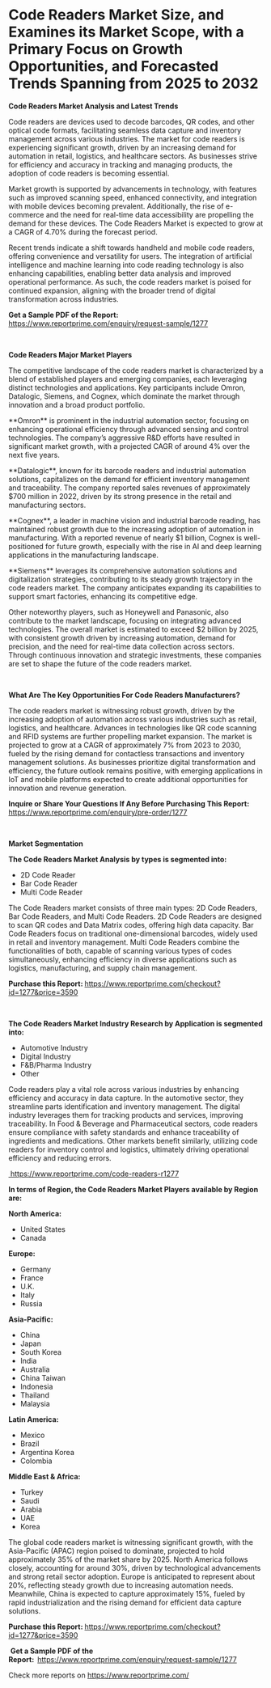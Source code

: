 <p><h1>Code Readers Market Size, and Examines its Market Scope, with a Primary Focus on Growth Opportunities, and Forecasted Trends Spanning from 2025 to 2032</h1></p><p><strong>Code Readers Market Analysis and Latest Trends</strong></p>
<p><p>Code readers are devices used to decode barcodes, QR codes, and other optical code formats, facilitating seamless data capture and inventory management across various industries. The market for code readers is experiencing significant growth, driven by an increasing demand for automation in retail, logistics, and healthcare sectors. As businesses strive for efficiency and accuracy in tracking and managing products, the adoption of code readers is becoming essential.</p><p>Market growth is supported by advancements in technology, with features such as improved scanning speed, enhanced connectivity, and integration with mobile devices becoming prevalent. Additionally, the rise of e-commerce and the need for real-time data accessibility are propelling the demand for these devices. The Code Readers Market is expected to grow at a CAGR of 4.70% during the forecast period. </p><p>Recent trends indicate a shift towards handheld and mobile code readers, offering convenience and versatility for users. The integration of artificial intelligence and machine learning into code reading technology is also enhancing capabilities, enabling better data analysis and improved operational performance. As such, the code readers market is poised for continued expansion, aligning with the broader trend of digital transformation across industries.</p></p>
<p><strong>Get a Sample PDF of the Report:&nbsp;</strong> <a href="https://www.reportprime.com/enquiry/request-sample/1277?utm_campaign=2334&utm_medium=2&utm_source=Github&utm_content=ia&utm_term=18032025&utm_id=code-readers">https://www.reportprime.com/enquiry/request-sample/1277</a></p>
<p>&nbsp;</p>
<p><strong>Code Readers Major Market Players</strong></p>
<p><p>The competitive landscape of the code readers market is characterized by a blend of established players and emerging companies, each leveraging distinct technologies and applications. Key participants include Omron, Datalogic, Siemens, and Cognex, which dominate the market through innovation and a broad product portfolio.</p><p>**Omron** is prominent in the industrial automation sector, focusing on enhancing operational efficiency through advanced sensing and control technologies. The company’s aggressive R&D efforts have resulted in significant market growth, with a projected CAGR of around 4% over the next five years.</p><p>**Datalogic**, known for its barcode readers and industrial automation solutions, capitalizes on the demand for efficient inventory management and traceability. The company reported sales revenues of approximately $700 million in 2022, driven by its strong presence in the retail and manufacturing sectors.</p><p>**Cognex**, a leader in machine vision and industrial barcode reading, has maintained robust growth due to the increasing adoption of automation in manufacturing. With a reported revenue of nearly $1 billion, Cognex is well-positioned for future growth, especially with the rise in AI and deep learning applications in the manufacturing landscape.</p><p>**Siemens** leverages its comprehensive automation solutions and digitalization strategies, contributing to its steady growth trajectory in the code readers market. The company anticipates expanding its capabilities to support smart factories, enhancing its competitive edge.</p><p>Other noteworthy players, such as Honeywell and Panasonic, also contribute to the market landscape, focusing on integrating advanced technologies. The overall market is estimated to exceed $2 billion by 2025, with consistent growth driven by increasing automation, demand for precision, and the need for real-time data collection across sectors. Through continuous innovation and strategic investments, these companies are set to shape the future of the code readers market.</p></p>
<p>&nbsp;</p>
<p><strong>What Are The Key Opportunities For Code Readers Manufacturers?</strong></p>
<p><p>The code readers market is witnessing robust growth, driven by the increasing adoption of automation across various industries such as retail, logistics, and healthcare. Advances in technologies like QR code scanning and RFID systems are further propelling market expansion. The market is projected to grow at a CAGR of approximately 7% from 2023 to 2030, fueled by the rising demand for contactless transactions and inventory management solutions. As businesses prioritize digital transformation and efficiency, the future outlook remains positive, with emerging applications in IoT and mobile platforms expected to create additional opportunities for innovation and revenue generation.</p></p>
<p><strong>Inquire or Share Your Questions If Any Before Purchasing This Report:</strong> <a href="https://www.reportprime.com/enquiry/pre-order/1277?utm_campaign=2334&utm_medium=2&utm_source=Github&utm_content=ia&utm_term=18032025&utm_id=code-readers">https://www.reportprime.com/enquiry/pre-order/1277</a></p>
<p>&nbsp;</p>
<p><strong>Market Segmentation</strong></p>
<p><strong>The Code Readers Market Analysis by types is segmented into:</strong></p>
<p><ul><li>2D Code Reader</li><li>Bar Code Reader</li><li>Multi Code Reader</li></ul></p>
<p><p>The Code Readers market consists of three main types: 2D Code Readers, Bar Code Readers, and Multi Code Readers. 2D Code Readers are designed to scan QR codes and Data Matrix codes, offering high data capacity. Bar Code Readers focus on traditional one-dimensional barcodes, widely used in retail and inventory management. Multi Code Readers combine the functionalities of both, capable of scanning various types of codes simultaneously, enhancing efficiency in diverse applications such as logistics, manufacturing, and supply chain management.</p></p>
<p><strong>Purchase this Report:&nbsp;</strong><a href="https://www.reportprime.com/checkout?id=1277&price=3590&utm_campaign=2334&utm_medium=2&utm_source=Github&utm_content=ia&utm_term=18032025&utm_id=code-readers">https://www.reportprime.com/checkout?id=1277&price=3590</a></p>
<p>&nbsp;</p>
<p><strong>The Code Readers Market Industry Research by Application is segmented into:</strong></p>
<p><ul><li>Automotive Industry</li><li>Digital Industry</li><li>F&B/Pharma Industry</li><li>Other</li></ul></p>
<p><p>Code readers play a vital role across various industries by enhancing efficiency and accuracy in data capture. In the automotive sector, they streamline parts identification and inventory management. The digital industry leverages them for tracking products and services, improving traceability. In Food & Beverage and Pharmaceutical sectors, code readers ensure compliance with safety standards and enhance traceability of ingredients and medications. Other markets benefit similarly, utilizing code readers for inventory control and logistics, ultimately driving operational efficiency and reducing errors.</p></p>
<p><a href="https://www.reportprime.com/code-readers-r1277?utm_campaign=2334&utm_medium=2&utm_source=Github&utm_content=ia&utm_term=18032025&utm_id=code-readers">&nbsp;https://www.reportprime.com/code-readers-r1277</a></p>
<p><strong>In terms of Region, the Code Readers Market Players available by Region are:</strong></p>
<p>
    <p> <strong> North America: </strong>
        <ul>
            <li>United States</li>
            <li>Canada</li>
        </ul>
        </p> 
    <p> <strong> Europe: </strong>
        <ul>
            <li>Germany</li>
            <li>France</li>
            <li>U.K.</li>
            <li>Italy</li>
            <li>Russia</li>
        </ul>
        </p> 
    <p> <strong> Asia-Pacific: </strong>
        <ul>
            <li>China</li>
            <li>Japan</li>
            <li>South Korea</li>
            <li>India</li>
            <li>Australia</li>
            <li>China Taiwan</li>
            <li>Indonesia</li>
            <li>Thailand</li>
            <li>Malaysia</li>
        </ul>
        </p> 
    <p> <strong> Latin America: </strong>
        <ul>
            <li>Mexico</li>
            <li>Brazil</li>
            <li>Argentina Korea</li>
            <li>Colombia</li>
        </ul>
        </p> 
    <p> <strong> Middle East & Africa: </strong>
        <ul>
            <li>Turkey</li>
            <li>Saudi</li>
            <li>Arabia</li>
            <li>UAE</li>
            <li>Korea</li>
        </ul>
    </p>
    </p>
<p><p>The global code readers market is witnessing significant growth, with the Asia-Pacific (APAC) region poised to dominate, projected to hold approximately 35% of the market share by 2025. North America follows closely, accounting for around 30%, driven by technological advancements and strong retail sector adoption. Europe is anticipated to represent about 20%, reflecting steady growth due to increasing automation needs. Meanwhile, China is expected to capture approximately 15%, fueled by rapid industrialization and the rising demand for efficient data capture solutions.</p></p>
<p><strong>Purchase this Report: </strong><a href="https://www.reportprime.com/checkout?id=1277&price=3590&utm_campaign=2334&utm_medium=2&utm_source=Github&utm_content=ia&utm_term=18032025&utm_id=code-readers">https://www.reportprime.com/checkout?id=1277&price=3590</a></p>
<p>&nbsp;<strong>Get a Sample PDF of the Report:&nbsp;&nbsp;</strong><a href="https://www.reportprime.com/enquiry/request-sample/1277?utm_campaign=2334&utm_medium=2&utm_source=Github&utm_content=ia&utm_term=18032025&utm_id=code-readers">https://www.reportprime.com/enquiry/request-sample/1277</a></p>
<p><strong></strong></p>
<p>Check more reports on <a href="https://www.reportprime.com/?utm_campaign=2334&utm_medium=2&utm_source=Github&utm_content=ia&utm_term=18032025&utm_id=code-readers">https://www.reportprime.com/</a></p>